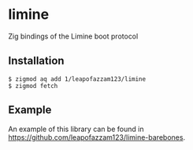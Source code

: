 # limine
Zig bindings of the Limine boot protocol

## Installation
```shell
$ zigmod aq add 1/leapofazzam123/limine
$ zigmod fetch
```

## Example
An example of this library can be found in https://github.com/leapofazzam123/limine-barebones.
